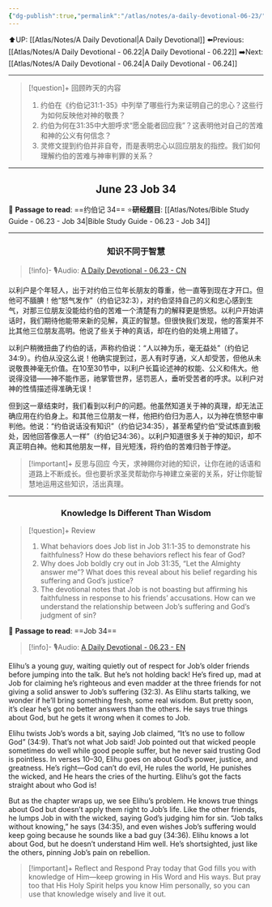 ```yaml
---
{"dg-publish":true,"permalink":"/atlas/notes/a-daily-devotional-06-23/"}
---
```


 ⬆️UP: [[Atlas/Notes/A Daily Devotional\|A Daily Devotional]]
⬅️Previous: [[Atlas/Notes/A Daily Devotional - 06.22\|A Daily Devotional - 06.22]]
➡️Next: [[Atlas/Notes/A Daily Devotional - 06.24\|A Daily Devotional - 06.24]]

---

> [!question]+ 回顾昨天的内容
> 1. ⁠约伯在《约伯记31:1-35》中列举了哪些行为来证明自己的忠心？这些行为如何反映他对神的敬畏？  
> 2. ⁠约伯为何在31:35中大胆呼求“愿全能者回应我”？这表明他对自己的苦难和神的公义有何信念？ 
> 3. 灵修文提到约伯并非自夸，而是表明忠心以回应朋友的指控。我们如何理解约伯的苦难与神审判罪的关系？



---
## <center>June 23 Job 34</center>

📖 **Passage to read**: ==约伯记 34==
⭐**研经题目**: [[Atlas/Notes/Bible Study Guide - 06.23 - Job 34\|Bible Study Guide - 06.23 - Job 34]]

---
### <center>知识不同于智慧</center>

> [!info]- 🎙️Audio: [A Daily Devotional - 06.23 - CN]()


以利户是个年轻人，出于对约伯三位年长朋友的尊重，他一直等到现在才开口。但他可不腼腆！他“怒气发作”（约伯记32:3），对约伯坚持自己的义和忠心感到生气，对那三位朋友没能给约伯的苦难一个清楚有力的解释更是愤怒。以利户开始讲话时，我们期待他能带来新的见解，真正的智慧。但很快我们发现，他的答案并不比其他三位朋友高明。他说了些关于神的真话，却在约伯的处境上用错了。

以利户稍微扭曲了约伯的话，声称约伯说：“人以神为乐，毫无益处”（约伯记34:9）。约伯从没这么说！他确实提到过，恶人有时亨通，义人却受苦，但他从未说敬畏神毫无价值。在10至30节中，以利户长篇论述神的权能、公义和伟大。他说得没错——神不能作恶，祂掌管世界，惩罚恶人，垂听受苦者的呼求。以利户对神的性情描述得准确无误！

但到这一章结束时，我们看到以利户的问题。他虽然知道关于神的真理，却无法正确应用在约伯身上。和其他三位朋友一样，他把约伯归为恶人，以为神在愤怒中审判他。他说：“约伯说话没有知识”（约伯记34:35），甚至希望约伯“受试炼直到极处，因他回答像恶人一样”（约伯记34:36）。以利户知道很多关于神的知识，却不真正明白神。他和其他朋友一样，目光短浅，将约伯的苦难归咎于悖逆。

> [!important]+ 反思与回应
今天，求神赐你对祂的知识，让你在祂的话语和道路上不断成长。但也要祈求圣灵帮助你与神建立亲密的关系，好让你能智慧地运用这些知识，活出真理。



---
### <center>Knowledge Is Different Than Wisdom</center>

> [!question]+ Review
> 1. ⁠What behaviors does Job list in Job 31:1-35 to demonstrate his faithfulness? How do these behaviors reflect his fear of God?  
> 2. Why does Job boldly cry out in Job 31:35, “Let the Almighty answer me”? What does this reveal about his belief regarding his suffering and God’s justice?  
> 3. The devotional notes that Job is not boasting but affirming his faithfulness in response to his friends’ accusations. How can we understand the relationship between Job’s suffering and God’s judgment of sin?


📖 **Passage to read**: ==Job 34==

> [!info]- 🎙️Audio: [A Daily Devotional - 06.23 - EN]()  

Elihu’s a young guy, waiting quietly out of respect for Job’s older friends before jumping into the talk. But he’s not holding back! He’s fired up, mad at Job for claiming he’s righteous and even madder at the three friends for not giving a solid answer to Job’s suffering (32:3). As Elihu starts talking, we wonder if he’ll bring something fresh, some real wisdom. But pretty soon, it’s clear he’s got no better answers than the others. He says true things about God, but he gets it wrong when it comes to Job.

Elihu twists Job’s words a bit, saying Job claimed, “It’s no use to follow God” (34:9). That’s not what Job said! Job pointed out that wicked people sometimes do well while good people suffer, but he never said trusting God is pointless. In verses 10–30, Elihu goes on about God’s power, justice, and greatness. He’s right—God can’t do evil, He rules the world, He punishes the wicked, and He hears the cries of the hurting. Elihu’s got the facts straight about who God is!

But as the chapter wraps up, we see Elihu’s problem. He knows true things about God but doesn’t apply them right to Job’s life. Like the other friends, he lumps Job in with the wicked, saying God’s judging him for sin. “Job talks without knowing,” he says (34:35), and even wishes Job’s suffering would keep going because he sounds like a bad guy (34:36). Elihu knows a lot about God, but he doesn’t understand Him well. He’s shortsighted, just like the others, pinning Job’s pain on rebellion.

> [!important]+ Reflect and Respond
Pray today that God fills you with knowledge of Him—keep growing in His Word and His ways. But pray too that His Holy Spirit helps you know Him personally, so you can use that knowledge wisely and live it out.




